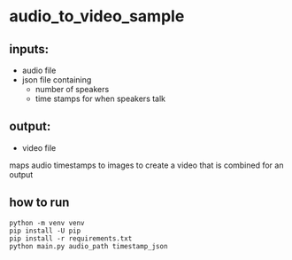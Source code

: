 # audio_to_video_sample

## inputs: 
- audio file 
- json file containing
   - number of speakers
   - time stamps for when speakers talk

## output: 
- video file

maps audio timestamps to images to create a video that is combined for an output

## how to run
```
python -m venv venv
pip install -U pip
pip install -r requirements.txt
python main.py audio_path timestamp_json
```

